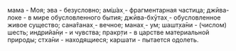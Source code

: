 мама - Моя; эва - безусловно; ам̇ш́ах̣ - фрагментарная частица; джӣва-локе - в мире обусловленного бытия; джӣва-бхӯтах̣ - обусловленное живое существо; сана̄танах̣ - вечное; манах̣ - ум; шашт̣ха̄ни - (числом) шесть; индрийа̄н̣и - и чувства; пракр̣ти - в царстве материальной природы; стха̄ни - находящиеся; каршати - пытается одолеть.